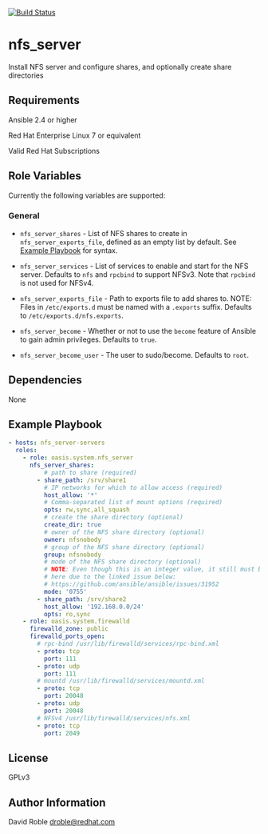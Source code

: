 [![Build Status](https://travis-ci.org/oasis-roles/nfs_server.svg?branch=master)](https://travis-ci.org/oasis-roles/nfs_server)

nfs_server
===========

Install NFS server and configure shares, and optionally create share directories

Requirements
------------

Ansible 2.4 or higher

Red Hat Enterprise Linux 7 or equivalent

Valid Red Hat Subscriptions

Role Variables
--------------

Currently the following variables are supported:

### General

* `nfs_server_shares` - List of NFS shares to create in
  `nfs_server_exports_file`, defined as an empty list by default. See
  [Example Playbook](#example-playbook) for syntax.

* `nfs_server_services` - List of services to enable and start for the NFS
  server.  Defaults to `nfs` and `rpcbind` to support NFSv3.  Note that
  `rpcbind` is not used for NFSv4.

* `nfs_server_exports_file` - Path to exports file to add shares to.  NOTE:
  Files in `/etc/exports.d` must be named with a `.exports` suffix.  Defaults
  to `/etc/exports.d/nfs.exports`.

* `nfs_server_become` - Whether or not to use the `become` feature of Ansible
  to gain admin privileges.  Defaults to `true`.

* `nfs_server_become_user` - The user to sudo/become.  Defaults to `root`.

Dependencies
------------

None

Example Playbook
----------------

```yaml
- hosts: nfs_server-servers
  roles:
    - role: oasis.system.nfs_server
      nfs_server_shares:
          # path to share (required)
        - share_path: /srv/share1
          # IP networks for which to allow access (required)
          host_allow: '*'
          # Comma-separated list of mount options (required)
          opts: rw,sync,all_squash
          # create the share directory (optional)
          create_dir: true
          # owner of the NFS share directory (optional)
          owner: nfsnobody
          # group of the NFS share directory (optional)
          group: nfsnobody
          # mode of the NFS share directory (optional)
          # NOTE: Even though this is an integer value, it still must be quoted
          # here due to the linked issue below:
          # https://github.com/ansible/ansible/issues/31952
          mode: '0755'
        - share_path: /srv/share2
          host_allow: '192.168.0.0/24'
          opts: ro,sync
    - role: oasis.system.firewalld
      firewalld_zone: public
      firewalld_ports_open:
        # rpc-bind /usr/lib/firewalld/services/rpc-bind.xml
        - proto: tcp
          port: 111
        - proto: udp
          port: 111
        # mountd /usr/lib/firewalld/services/mountd.xml
        - proto: tcp
          port: 20048
        - proto: udp
          port: 20048
        # NFSv4 /usr/lib/firewalld/services/nfs.xml
        - proto: tcp
          port: 2049
```

License
-------

GPLv3

Author Information
------------------

David Roble <droble@redhat.com>
